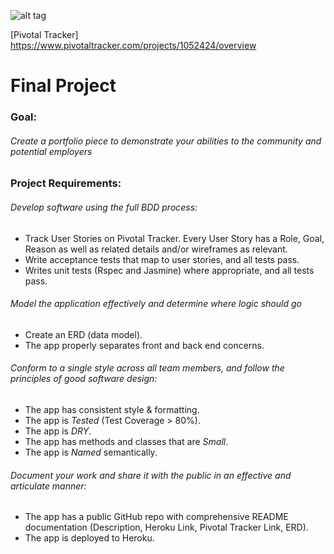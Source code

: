 ![alt tag](https://raw.github.com/tadaya/hangerz/ERD.png)


[Pivotal Tracker] https://www.pivotaltracker.com/projects/1052424/overview










# Final Project

### Goal:

###### Create a portfolio piece to demonstrate your abilities to the community and potential employers

### Project Requirements:

###### Develop software using the full BDD process:

* Track User Stories on Pivotal Tracker. Every User Story has a Role, Goal, Reason as well as related details and/or wireframes as relevant.
* Write acceptance tests that map to user stories, and all tests pass.
* Writes unit tests (Rspec and Jasmine) where appropriate, and all tests pass.

###### Model the application effectively and determine where logic should go

* Create an ERD (data model).
* The app properly separates front and back end concerns.

###### Conform to a single style across all team members, and follow the principles of good software design:

* The app has consistent style & formatting.
* The app is *Tested* (Test Coverage > 80%).
* The app is *DRY*.
* The app has methods and classes that are *Small*.
* The app is *Named* semantically.

###### Document your work and share it with the public in an effective and articulate manner:

* The app has a public GitHub repo with comprehensive README documentation (Description, Heroku Link, Pivotal Tracker Link, ERD).
* The app is deployed to Heroku.

